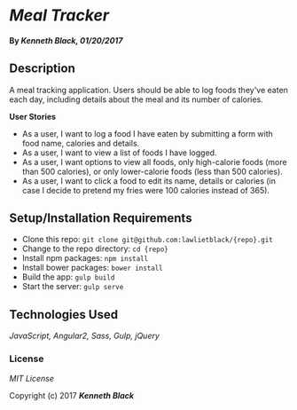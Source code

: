 # _Meal Tracker_

#### By _**Kenneth Black**, 01/20/2017_

## Description

A meal tracking application. Users should be able to log foods they've eaten each day, including details about the meal and its number of calories.

**User Stories**

* As a user, I want to log a food I have eaten by submitting a form with food name, calories and details.
* As a user, I want to view a list of foods I have logged.
* As a user, I want options to view all foods, only high-calorie foods (more than 500 calories), or only lower-calorie foods (less than 500 calories).
* As a user, I want to click a food to edit its name, details or calories (in case I decide to pretend my fries were 100 calories instead of 365).

## Setup/Installation Requirements

* Clone this repo: `git clone git@github.com:lawlietblack/{repo}.git`
* Change to the repo directory: `cd {repo}`
* Install npm packages: `npm install`
* Install bower packages: `bower install`
* Build the app: `gulp build`
* Start the server: `gulp serve`


## Technologies Used

_JavaScript, Angular2, Sass, Gulp, jQuery_

### License

*MIT License*

Copyright (c) 2017 **_Kenneth Black_**
